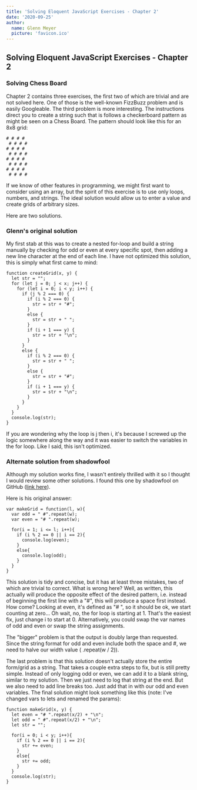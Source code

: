 ```yaml
---
title: 'Solving Eloquent JavaScript Exercises - Chapter 2'
date: '2020-09-25'
author: 
  name: Glenn Meyer
  picture: 'favicon.ico'
---
```


## Solving Eloquent JavaScript Exercises - Chapter 2

### Solving Chess Board

Chapter 2 contains three exercises, the first two of which are trivial and are not solved here. One of those is the well-known FizzBuzz problem and is easily Googleable. The third problem is more interesting. The instructions direct you to create a string such that is follows a checkerboard pattern as might be seen on a Chess Board. The pattern should look like this for an 8x8 grid:

    # # # #
     # # # #
    # # # #
     # # # #
    # # # #
     # # # #
    # # # #
     # # # #

If we know of other features in programming, we might first want to consider using an array, but the spirit of this exercise is to use only loops, numbers, and strings. The ideal solution would allow us to enter a value and create grids of arbitrary sizes.

Here are two solutions.

### Glenn's original solution

My first stab at this was to create a nested for-loop and build a string manually by checking for odd or even at every specific spot, then adding a new line character at the end of each line. I have not optimized this solution, this is simply what first came to mind:

    function createGrid(x, y) {
      let str = "";
      for (let j = 0; j < x; j++) {
        for (let i = 0; i < y; i++) {
          if (j % 2 === 0) {
            if (i % 2 === 0) {
              str = str + "#";
            }
            else {
              str = str + " ";
            }
            if (i + 1 === y) {
              str = str + "\n";
            }
          }
          else {
            if (i % 2 === 0) {
              str = str + " ";
            }
            else {
              str = str + "#";
            }
            if (i + 1 === y) {
              str = str + "\n";
            }
          }
        }
      }
      console.log(str);
    }

If you are wondering why the loop is j then i, it's because I screwed up the logic somewhere along the way and it was easier to switch the variables in the for loop. Like I said, this isn't optimized.

### Alternate solution from shadowfool

Although my solution works fine, I wasn't entirely thrilled with it so I thought I would review some other solutions. I found this one by shadowfool on GitHub ([link here](https://gist.github.com/shadowfool/6b6eb71e2a8628275958)).

Here is his original answer:

    var makeGrid = function(l, w){
      var odd = " #".repeat(w);
      var even = "# ".repeat(w);
    
      for(i = 1; i <= l; i++){
        if (i % 2 == 0 || i == 2){
          console.log(even);
        }
        else{
          console.log(odd);
        }
      }
    }

This solution is tidy and concise, but it has at least three mistakes, two of which are trivial to correct. What is wrong here? Well, as written, this actually will produce the opposite effect of the desired pattern, i.e. instead of beginning the first line with a "#", this will produce a space first instead. How come? Looking at even, it's defined as "# ", so it should be ok, we start counting at zero... Oh wait, no, the for loop is starting at 1. That's the easiest fix, just change i to start at 0. Alternatively, you could swap the var names of odd and even or swap the string assignments.

The "bigger" problem is that the output is doubly large than requested. Since the string format for odd and even include both the space and #, we need to halve our width value ( .repeat(w / 2)).

The last problem is that this solution doesn't actually store the entire form/grid as a string. That takes a couple extra steps to fix, but is still pretty simple. Instead of only logging odd or even, we can add it to a blank string, similar to my solution. Then we just need to log that string at the end. But we also need to add line breaks too. Just add that in with our odd and even variables. The final solution might look something like this (note: I've changed vars to lets and renamed the params):

    function makeGrid(x, y) {
      let even = "# ".repeat(x/2) + "\n";
      let odd = " #".repeat(x/2) + "\n";
      let str = "";
    
      for(i = 0; i < y; i++){
        if (i % 2 == 0 || i == 2){
          str += even;
        }
        else{
          str += odd;
        }
      }
      console.log(str);
    }
